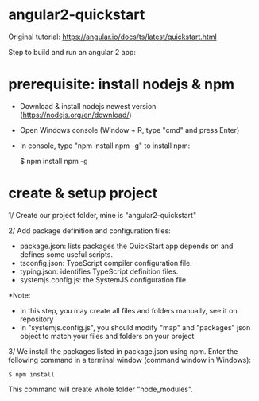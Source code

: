 # angular2-quickstart
Original tutorial: https://angular.io/docs/ts/latest/quickstart.html

Step to build and run an angular 2 app:

# prerequisite: install nodejs & npm
- Download & install nodejs newest version (https://nodejs.org/en/download/)
- Open Windows console (Window + R, type "cmd" and press Enter)
- In console, type "npm install npm -g" to install npm:


    $ npm install npm -g

# create & setup project

1/ Create our project folder, mine is "angular2-quickstart"

2/ Add package definition and configuration files:
  + package.json: lists packages the QuickStart app depends on and defines some useful scripts.
  + tsconfig.json: TypeScript compiler configuration file.
  + typing.json: identifies TypeScript definition files.
  + systemjs.config.js: the SystemJS configuration file.
  
*Note: 
  + In this step, you may create all files and folders manually, see it on repository
  + In "systemjs.config.js", you should modify "map" and "packages" json object to match your files and folders on your project

3/ We install the packages listed in package.json using npm. Enter the following command in a terminal window (command window in Windows):

    $ npm install

This command will create whole folder "node_modules".
